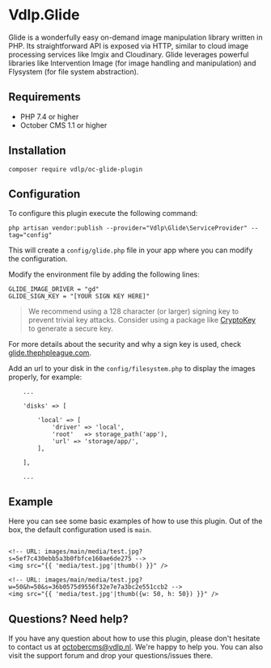 # Vdlp.Glide

Glide is a wonderfully easy on-demand image manipulation library written in PHP. 
Its straightforward API is exposed via HTTP, similar to cloud image processing services like Imgix and Cloudinary. 
Glide leverages powerful libraries like Intervention Image (for image handling and manipulation) and Flysystem (for file system abstraction).

## Requirements

* PHP 7.4 or higher
* October CMS 1.1 or higher

## Installation

```
composer require vdlp/oc-glide-plugin
```

## Configuration

To configure this plugin execute the following command:

```
php artisan vendor:publish --provider="Vdlp\Glide\ServiceProvider" --tag="config"
```

This will create a `config/glide.php` file in your app where you can modify the configuration.

Modify the environment file by adding the following lines:

```
GLIDE_IMAGE_DRIVER = "gd"
GLIDE_SIGN_KEY = "[YOUR SIGN KEY HERE]"
```

> We recommend using a 128 character (or larger) signing key to prevent trivial key attacks. Consider using a package like [CryptoKey](https://github.com/AndrewCarterUK/CryptoKey) to generate a secure key.

For more details about the security and why a sign key is used, check [glide.thephpleague.com](https://glide.thephpleague.com/2.0/config/security/).

Add an url to your disk in the `config/filesystem.php` to display the images properly, for example:

```
    ...

    'disks' => [

        'local' => [
            'driver' => 'local',
            'root'   => storage_path('app'),
            'url' => 'storage/app/',
        ],

    ],

    ...
```

## Example

Here you can see some basic examples of how to use this plugin. Out of the box, the default configuration used is `main`.

```

<!-- URL: images/main/media/test.jpg?s=5ef7c430ebb5a3b0fbfce160ae6de275 -->
<img src="{{ 'media/test.jpg'|thumb() }}" />

<!-- URL: images/main/media/test.jpg?w=50&h=50&s=36b0575d9556f32e7e7a3bc2e551ccb2 -->
<img src="{{ 'media/test.jpg'|thumb({w: 50, h: 50}) }}" />

```

## Questions? Need help?

If you have any question about how to use this plugin, please don't hesitate to contact us at octobercms@vdlp.nl. 
We're happy to help you. You can also visit the support forum and drop your questions/issues there.
